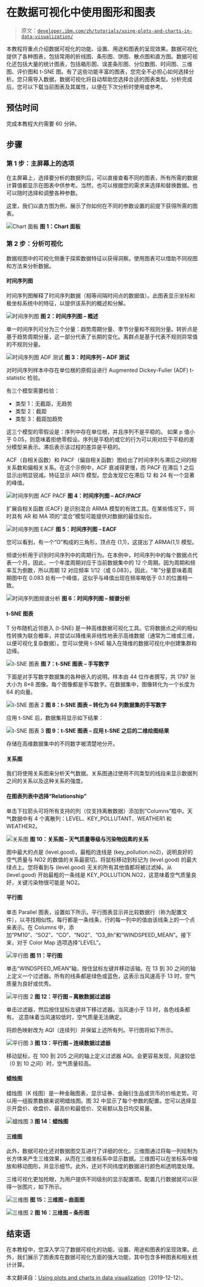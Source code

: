 # 在数据可视化中使用图形和图表

> 原文：[`developer.ibm.com/zh/tutorials/using-plots-and-charts-in-data-visualization/`](https://developer.ibm.com/zh/tutorials/using-plots-and-charts-in-data-visualization/)

本教程将重点介绍数据可视化的功能、设置、用途和图表的呈现效果。数据可视化提供了各种图表，包括常用的折线图、条形图、饼图、散点图和直方图。数据可视化还包括大量的统计图表，包括箱形图、误差条形图、分位数图、时间图、三维图、评价图和 t-SNE 图。有了这些功能丰富的图表，您完全不必担心如何选择分析。您只需导入数据，数据可视化将自动帮助您选择合适的图表类型。分析完成后，您可以下载当前图表及其属性，以便在下次分析时使用或参考。

## 预估时间

完成本教程大约需要 60 分钟。

## 步骤

### 第 1 步：主屏幕上的选项

在主屏幕上，选择要分析的数据列后，可以直接查看不同的图表，所有所需的数据计算值都显示在图表中供参考。当然，也可以根据您的需求来选择和替换数据。也可以随时选择和调整各种参数。

这里，我们以直方图为例，展示了你如何在不同的参数设置的前提下获得所需的图表。

![Chart 面板](img/1ed1d601a8747becb60c2aa77a6eb92d.png) **图 1：Chart 面板**

### 第 2 步：分析可视化

数据视图中的可视化侧重于探索数据特征以获得洞察。使用图表可以借助不同视图和方法来分析数据。

#### 时间序列图

时间序列图解释了时间序列数据（相等间隔时间点的数据值）。此图表显示坐标和极坐标系统中的特征，以提供该系列的概述和分解。

![时间序列图](img/897877c13cf03390fa9179c3f49cc169.png) **图 2：时间序列图 – 概述**

单一时间序列可分为三个分量：趋势周期分量、季节分量和不规则分量。转折点是基于趋势周期分量，这一部分代表了长期的变化。离群点是基于代表不规则异常值的不规则分量。

![时间序列图 ADF 测试](img/85269624d69e690df0daeb6a2ddba088.png) **图 3：时间序列 – ADF 测试**

对时间序列样本中存在单位根的原假设进行 Augmented Dickey-Fuller (ADF) t-statistic 检验。

有三个模型需要检验：

*   类型 1：无截距，无趋势
*   类型 2：截距
*   类型 3：截距加趋势

这三个模型的零假设是：序列中存在单位根，并且序列不是平稳的。 如果 p 值小于 0.05，则意味着拒绝零假设。序列是平稳的或它的行为可以用对应于平稳的差分模型来表示。滞后表示该过程的差异是平稳的。

ACF（自相关函数）和 PACF（偏自相关函数）图给出了时间序列与滞后之间的相关系数和偏相关关系。在这个示例中，ACF 衰减得更慢，而 PACF 在滞后 1 之后显示出明显锐减。特征显示 AR(1) 模型。您会发现它在滞后 12 和 24 有一个显著的峰值。

![时间序列图 ACF PACF](img/e1da4dd773ff5af4779b15148bb527ac.png) **图 4：时间序列图 – ACF/PACF**

扩展自相关函数 (EACF) 是识别混合 ARMA 模型的有效工具。在某些情况下，同时具有 AR 和 MA 项的“混合”模型可能提供对数据的最佳拟合。

![时间序列图 EACF](img/a272ea4fd8981a1019a37fd6bfe2e5bb.png) **图 5：时间序列图 – EACF**

您可以看到，有一个“O”构成的三角形，顶点在 (1,1)，这提出了 ARMA(1,1) 模型。

频谱分析用于识别时间序列中的周期行为。在本例中，时间序列中的每个数据点代表一个月。因此，一个年度周期对应于当前数据集中的 12 个周期。因为周期和频率互为倒数，所以周期 12 对应频率 1/12（或 0.083）。因此，“年”分量意味着周期图中在 0.083 处有一个峰值，这似乎与峰值出现在频率略低于 0.1 的位置相一致。

![时间序列图频谱分析](img/74e0946cd1f7e317224a40ee592315f6.png) **图 6：时间序列图 – 频谱分析**

#### t-SNE 图表

T 分布随机近邻嵌入 (t-SNE) 是一种高维数据可视化工具。它将数据点之间的相似性转换为联合概率，并尝试以降维来非线性地表示高维数据（通常为二维或三维，以便可视化复杂数据）。您可以使用 t-SNE 输入在降维的数据可视化中创建集群和边缘。

![t-SNE 图表](img/0d7909253e2ff30361cb02a47108fd1b.png) **图 7：t-SNE 图表 – 手写数字**

下面是对手写数字数据集的各种嵌入的说明。样本由 44 位作者撰写，共 1797 张大小为 8×8 图像。每个图像都是手写数字。在数据集中，图像转化为一个长度为 64 的向量。

![t-SNE 图表 2](img/e8acdc96e393a0ee0cb7be26811811bf.png) **图 8：t-SNE 图表 – 转化为 64 列数据集的手写数字**

应用 t-SNE 后，数据集将显示如下结果：

![t-SNE 图表 3](img/eca3fd168db1e9bb1092a217810918bf.png) **图 9：t-SNE 图表 – 应用 t-SNE 之后的二维绘图结果**

存储在高维数据集中的不同数字被清楚地分开。

#### 关系图

我们将使用关系图来分析天气数据。关系图通过使用不同类型的线段来显示数据列之间的关系以及这种关系的强度。

#### 在图表列表中选择“Relationship”

单击下拉箭头可将所有支持的列（仅支持离散数据）添加到“Columns”框中。天气数据中有 4 个离散列：LEVEL、KEY_POLLUTANT、WEATHER1 和 WEATHER2。

![关系图](img/529b79aa4705204f6785ba8aa17956cb.png) **图 10：关系图 – 天气质量等级与污染物因素的关系**

图中最大的点是 (level.good)，最粗的连线是 (key_pollution.no2)，说明良好的空气质量与 NO2 的数值的关系最密切。将鼠标移动到标记为 (level.good) 的最大绿点上。您将看到与 (level.good) 无关的所有其他值都将被过滤掉。从 (level.good) 开始最粗的一条线是 KEY_POLLUTION.NO2，这意味着空气质量良好，关键污染物很可能是 NO2。

#### 平行图

单击 Parallel 图表，设置如下所示。平行图表显示并比较数据行（称为配置文件），以寻找相似性。每行都是一条线条，行的每一列中的值由该线条上的一个点来表示。在 Columns 中，添加“PM10”、“SO2”、“CO”、“NO2”、“O3_8h”和“WINDSPEED_MEAN”。接下来，对于 Color Map 选项选择“LEVEL”。

![平行图](img/2414f257315ef7f0cb429a40d455ca1d.png) **图 11：平行图**

单击“WINDSPEED_MEAN”轴，按住鼠标左键并移动该轴，在 13 到 30 之间的轴上定义一个过滤器。所有的线条都是绿色或蓝色，这表示当风速高于 13 时，空气质量为良好或优秀。

![平行图 2](img/236283596f594003dbe1221df1d14ba6.png) **图 12：平行图 – 离散数据过滤器**

单击过滤器，然后按住鼠标左键并下移过滤器。当风速小于 13 时，各色线条都有。 这意味着当风速较低时，空气质量无法确定。

将颜色映射改为 AQI（连续列）并保留上述所有列。平行图将如下所示。

![平行图 3](img/b5dcc8bd65123047fbc9b682e3993041.png) **图 13：平行图 – 连续数据过滤器**

移动鼠标，在 100 到 205 之间的轴上定义过滤器 AQI。会更容易发现，风速较低（0 到 10 之间）时，空气质量较高。

#### 蜡烛图

蜡烛图（K 线图）是一种金融图表，显示证券、金融衍生品或货币的价格走势。可以用一组股票数据来说明蜡烛图。图 32 中显示了每个参数的配置。您可以选择显示开盘价、收盘价、最高价和最低价、交易额以及日均交易量。

![蜡烛图 3](img/83457ab2f2a3bc49cf3b7be9214d1630.png) **图 14：蜡烛图**

#### 三维图

此外，数据可视化还对数据图交互进行了详细的优化。三维图通过将每一列绘制为长方体来产生三维效果，从而在三维坐标系中显示数据。三维图可以在坐标系中缩放和移动图形，并显示细节。此外，还对不同纬度的数据进行颜色和透明度处理。

三维可视化更加抢眼，为用户提供不同级别的显示配置项。配置几行数据就可以获得一张图片，如下所示。

![三维图](img/e5edf2fa7966bac39152a778d2085f61.png) **图 15：三维图 – 曲面图**

![三维图 2](img/33f6eba3143005fac9abd662f3a72a24.png) **图 16：三维图 – 条形图**

## 结束语

在本教程中，您深入学习了数据可视化的功能、设置、用途和图表的呈现效果。此外，我们展示了图表库在数据可视化方面的强大功能，其中包含多种图表和相关统计计算。

本文翻译自：[Using plots and charts in data visualization](https://developer.ibm.com/components/cloud-pak-for-data/tutorials/using-plots-and-charts-in-data-visualization)（2019-12-12）。